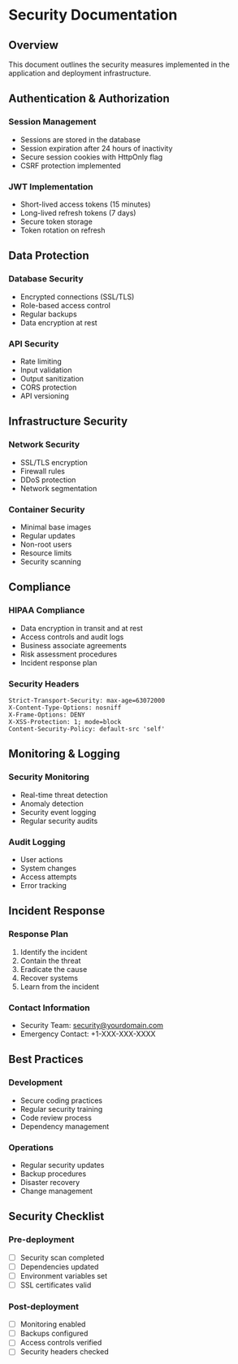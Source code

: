 # Security Documentation

## Overview

This document outlines the security measures implemented in the application and deployment infrastructure.

## Authentication & Authorization

### Session Management
- Sessions are stored in the database
- Session expiration after 24 hours of inactivity
- Secure session cookies with HttpOnly flag
- CSRF protection implemented

### JWT Implementation
- Short-lived access tokens (15 minutes)
- Long-lived refresh tokens (7 days)
- Secure token storage
- Token rotation on refresh

## Data Protection

### Database Security
- Encrypted connections (SSL/TLS)
- Role-based access control
- Regular backups
- Data encryption at rest

### API Security
- Rate limiting
- Input validation
- Output sanitization
- CORS protection
- API versioning

## Infrastructure Security

### Network Security
- SSL/TLS encryption
- Firewall rules
- DDoS protection
- Network segmentation

### Container Security
- Minimal base images
- Regular updates
- Non-root users
- Resource limits
- Security scanning

## Compliance

### HIPAA Compliance
- Data encryption in transit and at rest
- Access controls and audit logs
- Business associate agreements
- Risk assessment procedures
- Incident response plan

### Security Headers
```nginx
Strict-Transport-Security: max-age=63072000
X-Content-Type-Options: nosniff
X-Frame-Options: DENY
X-XSS-Protection: 1; mode=block
Content-Security-Policy: default-src 'self'
```

## Monitoring & Logging

### Security Monitoring
- Real-time threat detection
- Anomaly detection
- Security event logging
- Regular security audits

### Audit Logging
- User actions
- System changes
- Access attempts
- Error tracking

## Incident Response

### Response Plan
1. Identify the incident
2. Contain the threat
3. Eradicate the cause
4. Recover systems
5. Learn from the incident

### Contact Information
- Security Team: security@yourdomain.com
- Emergency Contact: +1-XXX-XXX-XXXX

## Best Practices

### Development
- Secure coding practices
- Regular security training
- Code review process
- Dependency management

### Operations
- Regular security updates
- Backup procedures
- Disaster recovery
- Change management

## Security Checklist

### Pre-deployment
- [ ] Security scan completed
- [ ] Dependencies updated
- [ ] Environment variables set
- [ ] SSL certificates valid

### Post-deployment
- [ ] Monitoring enabled
- [ ] Backups configured
- [ ] Access controls verified
- [ ] Security headers checked 